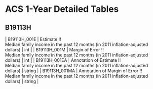 # ACS 1-Year Detailed Tables

## B19113H

| B19113H_001E | Estimate !!<br>Median family income in the past 12 months (in 2011 inflation-adjusted dollars) | int |
| B19113H_001M | Margin of Error !!<br>Median family income in the past 12 months (in 2011 inflation-adjusted dollars) | int |
| B19113H_001EA | Annotation of Estimate !!<br>Median family income in the past 12 months (in 2011 inflation-adjusted dollars) | string |
| B19113H_001MA | Annotation of Margin of Error !!<br>Median family income in the past 12 months (in 2011 inflation-adjusted dollars) | string |


